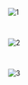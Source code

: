 

![1](https://github.com/semnan-university-ai/machine-learning-class/blob/main/excersiecs/Homayontoosy/29/29-1.jpg)

<br/>

![2](https://github.com/semnan-university-ai/machine-learning-class/blob/main/excersiecs/Homayontoosy/29/29-2.jpg)

<br/>

![3](https://github.com/semnan-university-ai/machine-learning-class/blob/main/excersiecs/Homayontoosy/29/29-3.jpg)

